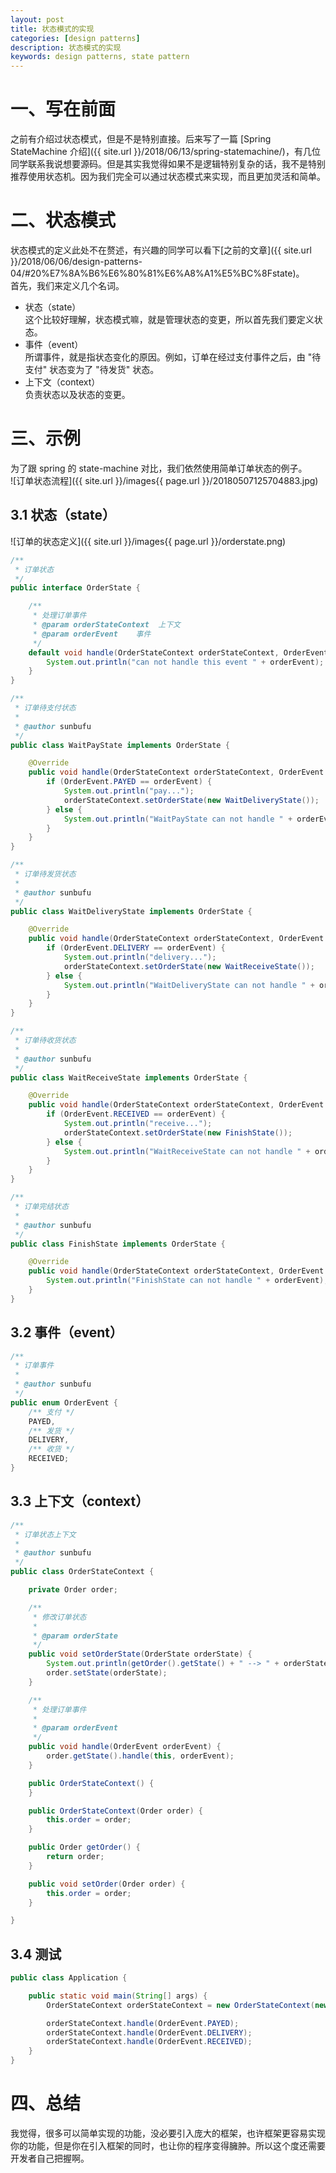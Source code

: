 ```yaml
---
layout: post
title: 状态模式的实现
categories: [design patterns]
description: 状态模式的实现
keywords: design patterns, state pattern
---
```


# 一、写在前面
之前有介绍过状态模式，但是不是特别直接。后来写了一篇 [Spring StateMachine 介绍]({{ site.url }}/2018/06/13/spring-statemachine/)，有几位同学联系我说想要源码。但是其实我觉得如果不是逻辑特别复杂的话，我不是特别推荐使用状态机。因为我们完全可以通过状态模式来实现，而且更加灵活和简单。

# 二、状态模式
状态模式的定义此处不在赘述，有兴趣的同学可以看下[之前的文章]({{ site.url }}/2018/06/06/design-patterns-04/#20%E7%8A%B6%E6%80%81%E6%A8%A1%E5%BC%8Fstate)。  
首先，我们来定义几个名词。  
+ 状态（state）  
这个比较好理解，状态模式嘛，就是管理状态的变更，所以首先我们要定义状态。
+ 事件（event）  
所谓事件，就是指状态变化的原因。例如，订单在经过支付事件之后，由 "待支付" 状态变为了 "待发货" 状态。
+ 上下文（context）  
负责状态以及状态的变更。

# 三、示例
为了跟 spring 的 state-machine 对比，我们依然使用简单订单状态的例子。  
![订单状态流程]({{ site.url }}/images{{ page.url }}/20180507125704883.jpg)  

## 3.1 状态（state）  
![订单的状态定义]({{ site.url }}/images{{ page.url }}/orderstate.png)

```java
/**
 * 订单状态
 */
public interface OrderState {

    /**
     * 处理订单事件
     * @param orderStateContext  上下文
     * @param orderEvent    事件
     */
    default void handle(OrderStateContext orderStateContext, OrderEvent orderEvent){
        System.out.println("can not handle this event " + orderEvent);
    }
}
```

```java
/**
 * 订单待支付状态
 *
 * @author sunbufu
 */
public class WaitPayState implements OrderState {

    @Override
    public void handle(OrderStateContext orderStateContext, OrderEvent orderEvent) {
        if (OrderEvent.PAYED == orderEvent) {
            System.out.println("pay...");
            orderStateContext.setOrderState(new WaitDeliveryState());
        } else {
            System.out.println("WaitPayState can not handle " + orderEvent);
        }
    }
}
```

```java
/**
 * 订单待发货状态
 *
 * @author sunbufu
 */
public class WaitDeliveryState implements OrderState {

    @Override
    public void handle(OrderStateContext orderStateContext, OrderEvent orderEvent) {
        if (OrderEvent.DELIVERY == orderEvent) {
            System.out.println("delivery...");
            orderStateContext.setOrderState(new WaitReceiveState());
        } else {
            System.out.println("WaitDeliveryState can not handle " + orderEvent);
        }
    }
}
```

```java
/**
 * 订单待收货状态
 *
 * @author sunbufu
 */
public class WaitReceiveState implements OrderState {

    @Override
    public void handle(OrderStateContext orderStateContext, OrderEvent orderEvent) {
        if (OrderEvent.RECEIVED == orderEvent) {
            System.out.println("receive...");
            orderStateContext.setOrderState(new FinishState());
        } else {
            System.out.println("WaitReceiveState can not handle " + orderEvent);
        }
    }
}
```

```java
/**
 * 订单完结状态
 *
 * @author sunbufu
 */
public class FinishState implements OrderState {

    @Override
    public void handle(OrderStateContext orderStateContext, OrderEvent orderEvent) {
        System.out.println("FinishState can not handle " + orderEvent);
    }
}
```

## 3.2 事件（event）
```java
/**
 * 订单事件
 * 
 * @author sunbufu
 */
public enum OrderEvent {
    /** 支付 */
    PAYED,
    /** 发货 */
    DELIVERY,
    /** 收货 */
    RECEIVED;
}
```

## 3.3 上下文（context）
```java
/**
 * 订单状态上下文
 * 
 * @author sunbufu 
 */
public class OrderStateContext {

    private Order order;

    /**
     * 修改订单状态
     *
     * @param orderState
     */
    public void setOrderState(OrderState orderState) {
        System.out.println(getOrder().getState() + " --> " + orderState);
        order.setState(orderState);
    }

    /**
     * 处理订单事件
     *
     * @param orderEvent
     */
    public void handle(OrderEvent orderEvent) {
        order.getState().handle(this, orderEvent);
    }

    public OrderStateContext() {
    }

    public OrderStateContext(Order order) {
        this.order = order;
    }

    public Order getOrder() {
        return order;
    }

    public void setOrder(Order order) {
        this.order = order;
    }

}
```

## 3.4 测试
```java
public class Application {

    public static void main(String[] args) {
        OrderStateContext orderStateContext = new OrderStateContext(new Order(1, new WaitPayState()));

        orderStateContext.handle(OrderEvent.PAYED);
        orderStateContext.handle(OrderEvent.DELIVERY);
        orderStateContext.handle(OrderEvent.RECEIVED);
    }
}
```

# 四、总结
我觉得，很多可以简单实现的功能，没必要引入庞大的框架，也许框架更容易实现你的功能，但是你在引入框架的同时，也让你的程序变得臃肿。所以这个度还需要开发者自己把握啊。

